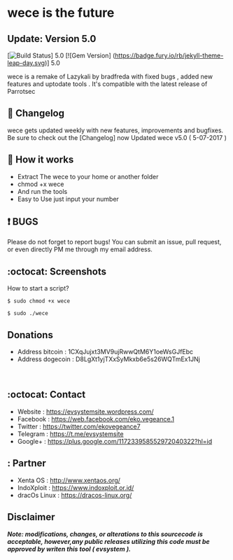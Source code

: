 # wece is the future

## Update: Version 5.0
[![Build Status](https://travis-ci.org/pages-themes/leap-day.svg?branch=master)] 5.0 
[![Gem Version] (https://badge.fury.io/rb/jekyll-theme-leap-day.svg)] 5.0

wece is a remake of Lazykali by bradfreda with fixed bugs , added  new features and uptodate tools . It's compatible with the latest release of Parrotsec


## :scroll: Changelog
wece gets updated weekly with new features, improvements and bugfixes.
Be sure to check out the [Changelog] now Updated wece v5.0 ( 5-07-2017 )


## :book: How it works

* Extract The wece to your home or another folder
* chmod +x wece
* And run the tools
* Easy to Use just input your number


##  :heavy_exclamation_mark: BUGS

Please do not forget to report bugs! You can submit an issue, pull request, or even directly PM me through my email address.

## :octocat: Screenshots ###
How to start a script?
```
$ sudo chmod +x wece
```
```
$ sudo ./wece
```





## Donations

- Address bitcoin : 1CXqJujxt3MV9ujRwwQtM6Y1oeWsGJfEbc
- Address dogecoin   : D8LgXt1yjTXxSyMkxb6e5s26WQTmEx1JNj


 

## :octocat: Contact
- Website : https://evsystemsite.wordpress.com/
- Facebook : https://web.facebook.com/eko.vegeance.1
- Twitter : https://twitter.com/ekovegeance7
- Telegram : https://t.me/evsystemsite
- Google+ : https://plus.google.com/117233958552972040322?hl=id

## : Partner
- Xenta OS : http://www.xentaos.org/
- IndoXploit : https://www.indoxploit.or.id/
- dracOs Linux : https://dracos-linux.org/

## Disclaimer

***Note: modifications, changes, or alterations to this sourcecode is acceptable, however,any public releases utilizing this code must be approved by writen this tool ( evsystem ).***

